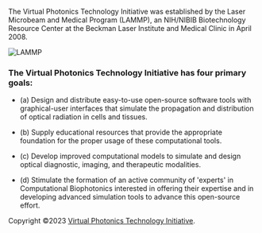 The Virtual Photonics Technology Initiative was established by the Laser Microbeam and Medical Program (LAMMP), an NIH/NIBIB Biotechnology Resource Center at the Beckman Laser Institute and Medical Clinic in April 2008.

![LAMMP](https://github.com/VirtualPhotonics/VTS/wiki/images/Home_lammp.png)

### The Virtual Photonics Technology Initiative has four primary goals:

* (a) Design and distribute easy-to-use open-source software tools with graphical-user interfaces that simulate the propagation and distribution of optical radiation in cells and tissues.

* (b) Supply educational resources that provide the appropriate foundation for the proper usage of these computational tools.

* (c) Develop improved computational models to simulate and design optical diagnostic, imaging, and therapeutic modalities.

* (d) Stimulate the formation of an active community of 'experts' in Computational Biophotonics interested in offering their expertise and in developing advanced simulation tools to advance this open-source effort.

Copyright ©2023 [Virtual Photonics Technology Initiative](https://virtualphotonics.org/).
